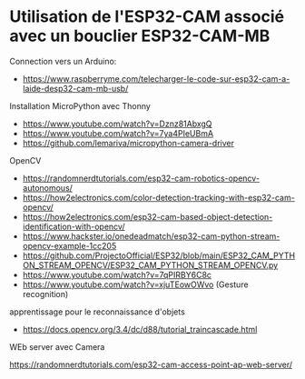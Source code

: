 # Utilisation de l'ESP32-CAM associé avec un bouclier ESP32-CAM-MB

Connection vers un Arduino:

- https://www.raspberryme.com/telecharger-le-code-sur-esp32-cam-a-laide-desp32-cam-mb-usb/

Installation MicroPython avec Thonny

- https://www.youtube.com/watch?v=Dznz81AbxgQ
- https://www.youtube.com/watch?v=7ya4PIeUBmA
- https://github.com/lemariva/micropython-camera-driver

OpenCV

- https://randomnerdtutorials.com/esp32-cam-robotics-opencv-autonomous/
- https://how2electronics.com/color-detection-tracking-with-esp32-cam-opencv/
- https://how2electronics.com/esp32-cam-based-object-detection-identification-with-opencv/
- https://www.hackster.io/onedeadmatch/esp32-cam-python-stream-opencv-example-1cc205
- https://github.com/ProjectoOfficial/ESP32/blob/main/ESP32_CAM_PYTHON_STREAM_OPENCV/ESP32_CAM_PYTHON_STREAM_OPENCV.py
- https://www.youtube.com/watch?v=7qPIRBY6C8c
- https://www.youtube.com/watch?v=xjuTEowOWvo (Gesture recognition)

apprentissage pour le reconnaissance d'objets

- https://docs.opencv.org/3.4/dc/d88/tutorial_traincascade.html

WEb server avec Camera

https://randomnerdtutorials.com/esp32-cam-access-point-ap-web-server/

